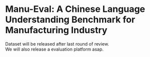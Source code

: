 # Manu-Eval: A Chinese Language Understanding Benchmark for Manufacturing Industry
Dataset will be released after last round of review.  
We will also release a evaluation platform asap.

